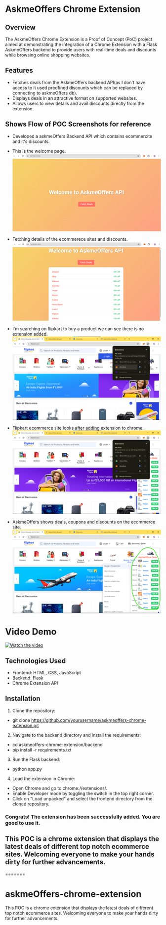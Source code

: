 
# AskmeOffers Chrome Extension

## Overview

The AskmeOffers Chrome Extension is a Proof of Concept (PoC) project aimed at demonstrating the integration of a Chrome Extension with a Flask AskmeOffers backend to provide users with real-time deals and discounts while browsing online shopping websites.


## Features

- Fetches deals from the AskmeOffers backend API(as I don't have access to it used predfined discounts which can be replaced by connecting to askmeOffers db).
- Displays deals in an attractive format on supported websites.
- Allows users to view details and avail discounts directly from the extension.

## Shows Flow of POC Screenshots for reference 
- Developed a askmeOffers Backend API which contains ecommercite and it's discounts.
- This is the welcome page.
![welcome_page](images/askmeoffersApi01.png)

- Fetching details of the ecommerece sites and discounts.
![askmeoffers_discounts](images/ecommerce-sites-discount-02.png)

- I'm searching on flipkart to buy a product we can see there is no extension added. 
![before_askmeOffers_chrome_extension_added](images/flipkart-ecommerce-site-without-extension.png)

- Flipkart ecommerce site looks after adding extension to chrome.
![after_extension_integration](images/flipkart-ecommerce-site-with-chrome-extension.png)

- AskmeOffers shows deals, coupons and discounts on the ecommerce site.
![askmeOffers_on_live](images/offers-looks-on-chrome.png)

# Video Demo

[![Watch the video](https://img.youtube.com/vi/p_90CYyFZVw/0.jpg)](https://youtu.be/p_90CYyFZVw)


## Technologies Used

- Frontend: HTML, CSS, JavaScript
- Backend: Flask
- Chrome Extension API

## Installation

1. Clone the repository:

- git clone https://github.com/yourusername/askmeoffers-chrome-extension.git

2. Navigate to the backend directory and install the requirements:

- cd askmeoffers-chrome-extension/backend
- pip install -r requirements.txt

3. Run the Flask backend:
- python app.py

4. Load the extension in Chrome:
- Open Chrome and go to chrome://extensions/.
- Enable Developer mode by toggling the switch in the top right corner.
- Click on "Load unpacked" and select the frontend directory from the cloned repository.

### Congrats! The extension has been successfully added. You are good to use it.

## This POC is a chrome extension that displays the latest deals of different top notch ecommerce sites. Welcoming everyone to make your hands dirty for further advancements.
=======
# askmeOffers-chrome-extension
This POC is a chrome extension that displays the latest deals of different top notch ecommerce sites. 
Welcoming everyone to make your hands dirty for further advancements.

